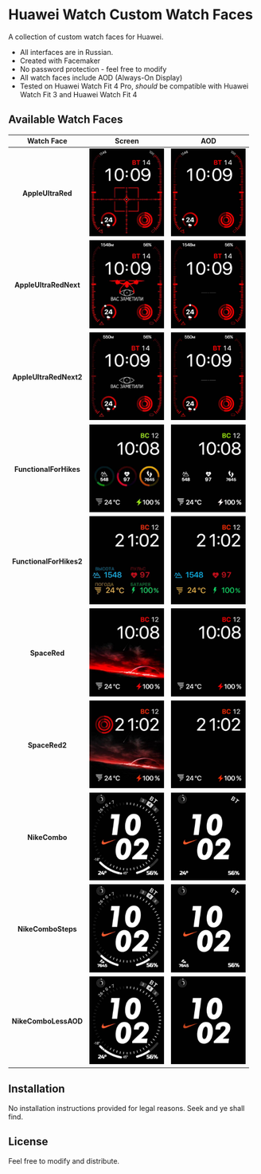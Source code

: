 # Huawei Watch Custom Watch Faces

A collection of custom watch faces for Huawei. 

- All interfaces are in Russian.
- Created with Facemaker
- No password protection - feel free to modify
- All watch faces include AOD (Always-On Display)
- Tested on Huawei Watch Fit 4 Pro, *should* be compatible with Huawei Watch Fit 3 and Huawei Watch Fit 4

## Available Watch Faces

| Watch Face | Screen | AOD |
|:----------:|:------:|:---:|
| **AppleUltraRed** | <img src="fit_3_4_4pro/AppleUltraRed/screen.jpg" width="150"> | <img src="fit_3_4_4pro/AppleUltraRed/aod.jpg" width="150"> |
| **AppleUltraRedNext** | <img src="fit_3_4_4pro/AppleUltraRedNext/screen.jpg" width="150"> | <img src="fit_3_4_4pro/AppleUltraRedNext/aod.jpg" width="150"> |
| **AppleUltraRedNext2** | <img src="fit_3_4_4pro/AppleUltraRedNext2/screen.jpg" width="150"> | <img src="fit_3_4_4pro/AppleUltraRedNext2/aod.jpg" width="150"> |
| **FunctionalForHikes** | <img src="fit_3_4_4pro/FunctionalForHikes/screen.jpg" width="150"> | <img src="fit_3_4_4pro/FunctionalForHikes/aod.jpg" width="150"> |
| **FunctionalForHikes2** | <img src="fit_3_4_4pro/FunctionalForHikes2/screen.jpg" width="150"> | <img src="fit_3_4_4pro/FunctionalForHikes2/aod.jpg" width="150"> |
| **SpaceRed** | <img src="fit_3_4_4pro/SpaceRed/screen.jpg" width="150"> | <img src="fit_3_4_4pro/SpaceRed/aod.jpg" width="150"> |
| **SpaceRed2** | <img src="fit_3_4_4pro/SpaceRed2/screen.jpg" width="150"> | <img src="fit_3_4_4pro/SpaceRed2/aod.jpg" width="150"> |
| **NikeCombo** | <img src="fit_3_4_4pro/NikeCombo/screen.jpg" width="150"> | <img src="fit_3_4_4pro/NikeCombo/aod.jpg" width="150"> |
| **NikeComboSteps** | <img src="fit_3_4_4pro/NikeComboSteps/cover.jpg" width="150"> | <img src="fit_3_4_4pro/NikeComboSteps/aod.jpg" width="150"> |
| **NikeComboLessAOD** | <img src="fit_3_4_4pro/NikeComboLessAOD/cover.jpg" width="150"> | <img src="fit_3_4_4pro/NikeComboLessAOD/aod.jpg" width="150"> |

## Installation

No installation instructions provided for legal reasons. Seek and ye shall find.

## License

Feel free to modify and distribute.